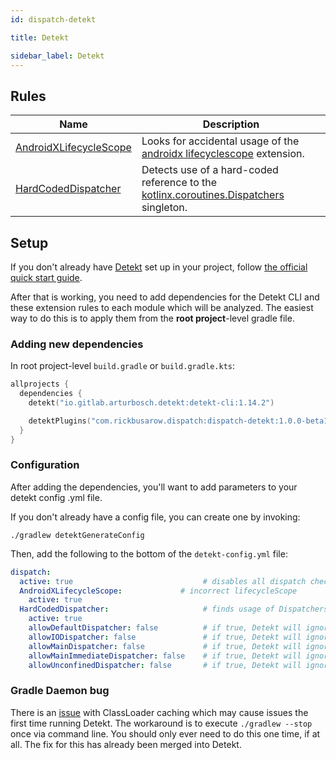 ```yaml
---
id: dispatch-detekt

title: Detekt

sidebar_label: Detekt
---
```





## Rules

| **Name**                      | **Description**
| ----------------------------  | --------------- |
| [AndroidXLifecycleScope] | Looks for accidental usage of the [androidx lifecyclescope][androidx-lifecyclescope] extension.
| [HardCodedDispatcher]    | Detects use of a hard-coded reference to the [kotlinx.coroutines.Dispatchers][Dispatchers] singleton.

## Setup

If you don't already have [Detekt](https://detekt.github.io/detekt) set up in your project,
follow [the official quick start guide](https://detekt.github.io/detekt/#quick-start-with-gradle).

After that is working, you need to add dependencies for the Detekt CLI and these extension rules to
each module which will be analyzed. The easiest way to do this is to apply them from the **root
project**-level gradle file.

### Adding new dependencies

In root project-level `build.gradle` or `build.gradle.kts`:

```kotlin
allprojects {
  dependencies {
    detekt("io.gitlab.arturbosch.detekt:detekt-cli:1.14.2")

    detektPlugins("com.rickbusarow.dispatch:dispatch-detekt:1.0.0-beta10")
  }
}
```

### Configuration

After adding the dependencies, you'll want to add parameters to your detekt config .yml file.

If you don't already have a config file, you can create one by invoking:

`./gradlew detektGenerateConfig`

Then, add the following to the bottom of the `detekt-config.yml` file:

``` yaml
dispatch:
  active: true                             # disables all dispatch checks
  AndroidXLifecycleScope:             # incorrect lifecycleScope
    active: true
  HardCodedDispatcher:                     # finds usage of Dispatchers.______
    active: true
    allowDefaultDispatcher: false          # if true, Detekt will ignore all usage of Dispatchers.Default
    allowIODispatcher: false               # if true, Detekt will ignore all usage of Dispatchers.IO
    allowMainDispatcher: false             # if true, Detekt will ignore all usage of Dispatchers.Main
    allowMainImmediateDispatcher: false    # if true, Detekt will ignore all usage of Dispatchers.Main.immediate
    allowUnconfinedDispatcher: false       # if true, Detekt will ignore all usage of Dispatchers.Unconfined
```

### Gradle Daemon bug

There is an [issue](https://github.com/detekt/detekt/issues/2582) with ClassLoader caching which may
cause issues the first time running Detekt. The workaround is to execute `./gradlew --stop` once via
command line. You should only ever need to do this one time, if at all. The fix for this has already
been merged into Detekt.


[AndroidXLifecycleScope]: https://rbusarow.github.io/Dispatch/api/dispatch-detekt/dispatch.detekt.rules/-android-x-lifecycle-scope/index.html

[HardCodedDispatcher]: https://rbusarow.github.io/Dispatch/api/dispatch-detekt/dispatch.detekt.rules/-hard-coded-dispatcher/index.html


[Android Lifecycle]: https://developer.android.com/reference/androidx/lifecycle/Lifecycle.html

[androidx-lifecycle-runtime-ktx]: https://developer.android.com/jetpack/androidx/releases/lifecycle

[androidx-lifecycle-viewmodel-ktx]: https://cs.android.com/androidx/platform/frameworks/support/+/androidx-master-dev:lifecycle/lifecycle-viewmodel-ktx/src/main/java/androidx/lifecycle/ViewModel.kt;l=42

[androidx-lifecycleScope]: https://cs.android.com/androidx/platform/frameworks/support/+/androidx-master-dev:lifecycle/lifecycle-runtime-ktx/src/main/java/androidx/lifecycle/Lifecycle.kt;l=44

[androidx-pausingDispatcher]: https://cs.android.com/androidx/platform/frameworks/support/+/androidx-master-dev:lifecycle/lifecycle-runtime-ktx/src/main/java/androidx/lifecycle/PausingDispatcher.kt

[androidx-viewModelScope]: https://developer.android.com/topic/libraries/architecture/coroutines#viewmodelscope

[androidx.lifecycle.lifecycleScope]: https://cs.android.com/androidx/platform/frameworks/support/+/androidx-master-dev:lifecycle/lifecycle-runtime-ktx/src/main/java/androidx/lifecycle/Lifecycle.kt;l=44

[async]: https://kotlin.github.io/kotlinx.coroutines/kotlinx-coroutines-core/kotlinx.coroutines/async.html

[awaitAll]: https://kotlin.github.io/kotlinx.coroutines/kotlinx-coroutines-core/kotlinx.coroutines/await-all.html

[b/146370660]: https://issuetracker.google.com/issues/146370660

[channel]: https://kotlin.github.io/kotlinx.coroutines/kotlinx-coroutines-core/kotlinx.coroutines.channels/-channel/

[cleanupTestCoroutines]: https://kotlin.github.io/kotlinx.coroutines/kotlinx-coroutines-test/kotlinx.coroutines.test/-test-coroutine-scope/cleanup-test-coroutines.html

[ClosedSendChannelException]: https://kotlin.github.io/kotlinx.coroutines/kotlinx-coroutines-core/kotlinx.coroutines.channels/-closed-send-channel-exception/index.html

[context_preservation]: https://medium.com/@elizarov/execution-context-of-kotlin-flows-b8c151c9309b

[ContinuationInterceptor]: https://kotlinlang.org/api/latest/jvm/stdlib/kotlin.coroutines.experimental/-continuation-interceptor/index.html

[CoroutineContext.Element]: https://kotlinlang.org/api/latest/jvm/stdlib/kotlin.coroutines.experimental/-coroutine-context/index.html#types

[CoroutineContext.Key]: https://kotlinlang.org/api/latest/jvm/stdlib/kotlin.coroutines.experimental/-coroutine-context/index.html#types

[CoroutineContext]: https://kotlinlang.org/api/latest/jvm/stdlib/kotlin.coroutines/-coroutine-context/

[CoroutineDispatcher]: https://kotlin.github.io/kotlinx.coroutines/kotlinx-coroutines-core/kotlinx.coroutines/-coroutine-dispatcher/index.html

[CoroutineExceptionHandler]: https://kotlin.github.io/kotlinx.coroutines/kotlinx-coroutines-core/kotlinx.coroutines/-coroutine-exception-handler/index.html

[coroutines]: https://github.com/Kotlin/kotlinx.coroutines

[CoroutineScope]: https://kotlin.github.io/kotlinx.coroutines/kotlinx-coroutines-core/kotlinx.coroutines/coroutine-scope.html

[CountingIdlingResource]: https://developer.android.com/reference/androidx/test/espresso/idling/CountingIdlingResource

[Deferred.await]: https://kotlin.github.io/kotlinx.coroutines/kotlinx-coroutines-core/kotlinx.coroutines/-deferred/await.html

[Deferred.onAwait]: https://kotlin.github.io/kotlinx.coroutines/kotlinx-coroutines-core/kotlinx.coroutines/-deferred/on-await.html

[Deferred]: https://kotlin.github.io/kotlinx.coroutines/kotlinx-coroutines-core/kotlinx.coroutines/-deferred/index.html

[delay]: https://kotlin.github.io/kotlinx.coroutines/kotlinx-coroutines-core/kotlinx.coroutines/delay.html

[dispatch-android-espresso]: https://rbusarow.github.io/Dispatch/api/dispatch-android-espresso/dispatch.android.espresso/index.html

[dispatch-android-lifecycle-extensions]: https://rbusarow.github.io/Dispatch/api/dispatch-android-lifecycle-extensions/dispatch.android.lifecycle/index.html

[dispatch-android-lifecycle]: https://rbusarow.github.io/Dispatch/api/dispatch-android-lifecycle/dispatch.android.lifecycle/index.html

[dispatch-android-viewmodel]: https://rbusarow.github.io/Dispatch/api/dispatch-android-viewmodel/dispatch.android.viewmodel/index.html

[dispatch-test-junit4]: https://rbusarow.github.io/Dispatch/api/dispatch-test-junit4/dispatch.test/index.html

[dispatch-test-junit5]: https://rbusarow.github.io/Dispatch/api/dispatch-test-junit5/dispatch.test/index.html

[dispatch-test]: https://rbusarow.github.io/Dispatch/api/dispatch-test/dispatch.test/index.html

[dispatch-core]: https://rbusarow.github.io/Dispatch/api/dispatch-core/dispatch.core/index.html

[Dispatchers.Default]: https://kotlin.github.io/kotlinx.coroutines/kotlinx-coroutines-core/kotlinx.coroutines/-dispatchers/-default.html

[Dispatchers.IO]: https://kotlin.github.io/kotlinx.coroutines/kotlinx-coroutines-core/kotlinx.coroutines/-dispatchers/-io.html

[Dispatchers.Main.immediate]: https://kotlin.github.io/kotlinx.coroutines/kotlinx-coroutines-core/kotlinx.coroutines/-main-coroutine-dispatcher/immediate.html

[Dispatchers.Main]: https://kotlin.github.io/kotlinx.coroutines/kotlinx-coroutines-core/kotlinx.coroutines/-dispatchers/-main.html

[Dispatchers.setMain]: https://kotlin.github.io/kotlinx.coroutines/kotlinx-coroutines-test/kotlinx.coroutines.test/kotlinx.coroutines.-dispatchers/set-main.html

[Dispatchers.Unconfined]: https://kotlin.github.io/kotlinx.coroutines/kotlinx-coroutines-core/kotlinx.coroutines/-dispatchers/-unconfined.html

[Dispatchers]: https://kotlin.github.io/kotlinx.coroutines/kotlinx-coroutines-core/kotlinx.coroutines/-dispatchers/index.html

[Espresso]: https://developer.android.com/training/testing/espresso

[Flow.broadcastIn]: https://kotlin.github.io/kotlinx.coroutines/kotlinx-coroutines-core/kotlinx.coroutines.flow/broadcast-in.html

[flow.conflate]: https://github.com/Kotlin/kotlinx.coroutines/blob/master/docs/flow.md#conflation

[Flow.flowOn]: https://kotlin.github.io/kotlinx.coroutines/kotlinx-coroutines-core/kotlinx.coroutines.flow/flow-on.html

[Flow]: https://kotlin.github.io/kotlinx.coroutines/kotlinx-coroutines-core/kotlinx.coroutines.flow/-flow/index.html

[IdlingRegistry]: https://developer.android.com/reference/androidx/test/espresso/IdlingRegistry

[IdlingResource]: https://developer.android.com/training/testing/espresso/idling-resource

[Job.isCompleted]: https://kotlin.github.io/kotlinx.coroutines/kotlinx-coroutines-core/kotlinx.coroutines/-job/is-completed.html

[Job.join]: https://kotlin.github.io/kotlinx.coroutines/kotlinx-coroutines-core/kotlinx.coroutines/-job/join.html

[Job.onJoin]: https://kotlin.github.io/kotlinx.coroutines/kotlinx-coroutines-core/kotlinx.coroutines/-job/on-join.html

[Job]: https://kotlin.github.io/kotlinx.coroutines/kotlinx-coroutines-core/kotlinx.coroutines/-job/index.html

[joinAll]: https://kotlin.github.io/kotlinx.coroutines/kotlinx-coroutines-core/kotlinx.coroutines/join-all.html

[kotlin.coroutineContext]: https://kotlinlang.org/api/latest/jvm/stdlib/kotlin.coroutines/coroutine-context.html

[kotlinx.coroutines.channels.Channel]: https://kotlin.github.io/kotlinx.coroutines/kotlinx-coroutines-core/kotlinx.coroutines.channels/-channel/index.html

[kotlinx.coroutines.channels.onReceiveOrNull]: https://kotlin.github.io/kotlinx.coroutines/kotlinx-coroutines-core/kotlinx.coroutines.channels/on-receive-or-null.html

[kotlinx.coroutines.channels.produce]: https://kotlin.github.io/kotlinx.coroutines/kotlinx-coroutines-core/kotlinx.coroutines.channels/produce.html

[kotlinx.coroutines.channels.ProducerScope]: https://kotlin.github.io/kotlinx.coroutines/kotlinx-coroutines-core/kotlinx.coroutines.channels/-producer-scope/index.html

[kotlinx.coroutines.channels.ReceiveChannel.onReceive]: https://kotlin.github.io/kotlinx.coroutines/kotlinx-coroutines-core/kotlinx.coroutines.channels/-receive-channel/on-receive.html

[kotlinx.coroutines.channels.ReceiveChannel.poll]: https://kotlin.github.io/kotlinx.coroutines/kotlinx-coroutines-core/kotlinx.coroutines.channels/-receive-channel/poll.html

[kotlinx.coroutines.channels.ReceiveChannel.receive]: https://kotlin.github.io/kotlinx.coroutines/kotlinx-coroutines-core/kotlinx.coroutines.channels/-receive-channel/receive.html

[kotlinx.coroutines.channels.ReceiveChannel]: https://kotlin.github.io/kotlinx.coroutines/kotlinx-coroutines-core/kotlinx.coroutines.channels/-receive-channel/index.html

[kotlinx.coroutines.channels.receiveOrNull]: https://kotlin.github.io/kotlinx.coroutines/kotlinx-coroutines-core/kotlinx.coroutines.channels/receive-or-null.html

[kotlinx.coroutines.channels.SendChannel.offer]: https://kotlin.github.io/kotlinx.coroutines/kotlinx-coroutines-core/kotlinx.coroutines.channels/-send-channel/offer.html

[kotlinx.coroutines.channels.SendChannel.onSend]: https://kotlin.github.io/kotlinx.coroutines/kotlinx-coroutines-core/kotlinx.coroutines.channels/-send-channel/on-send.html

[kotlinx.coroutines.channels.SendChannel.send]: https://kotlin.github.io/kotlinx.coroutines/kotlinx-coroutines-core/kotlinx.coroutines.channels/-send-channel/send.html

[kotlinx.coroutines.channels.SendChannel]: https://kotlin.github.io/kotlinx.coroutines/kotlinx-coroutines-core/kotlinx.coroutines.channels/-send-channel/index.html

[kotlinx.coroutines.selects.select]: https://kotlin.github.io/kotlinx.coroutines/kotlinx-coroutines-core/kotlinx.coroutines.selects/select.html

[kotlinx.coroutines.selects.SelectBuilder.onTimeout]: https://kotlin.github.io/kotlinx.coroutines/kotlinx-coroutines-core/kotlinx.coroutines.selects/-select-builder/on-timeout.html

[kotlinx.coroutines.sync.Mutex.lock]: https://kotlin.github.io/kotlinx.coroutines/kotlinx-coroutines-core/kotlinx.coroutines.sync/-mutex/lock.html

[kotlinx.coroutines.sync.Mutex.onLock]: https://kotlin.github.io/kotlinx.coroutines/kotlinx-coroutines-core/kotlinx.coroutines.sync/-mutex/on-lock.html

[kotlinx.coroutines.sync.Mutex.tryLock]: https://kotlin.github.io/kotlinx.coroutines/kotlinx-coroutines-core/kotlinx.coroutines.sync/-mutex/try-lock.html

[kotlinx.coroutines.sync.Mutex]: https://kotlin.github.io/kotlinx.coroutines/kotlinx-coroutines-core/kotlinx.coroutines.sync/-mutex/index.html

[kotlin.coroutines]: https://kotlinlang.org/api/latest/jvm/stdlib/kotlin.coroutines/index.html

[kotlinx.coroutines]: https://kotlin.github.io/kotlinx.coroutines/

[launch]: https://kotlin.github.io/kotlinx.coroutines/kotlinx-coroutines-core/kotlinx.coroutines/launch.html

[lifecycle.java]: https://cs.android.com/androidx/platform/frameworks/support/+/androidx-master-dev:lifecycle/lifecycle-common/src/main/java/androidx/lifecycle/Lifecycle.java

[Lifecycle.State.CREATED]: https://developer.android.com/reference/androidx/lifecycle/Lifecycle.State.html#CREATED

[Lifecycle.State.RESUMED]: https://developer.android.com/reference/androidx/lifecycle/Lifecycle.State.html#RESUMED

[Lifecycle.State.STARTED]: https://developer.android.com/reference/androidx/lifecycle/Lifecycle.State.html#STARTED

[Lifecycle.State]: https://developer.android.com/reference/androidx/lifecycle/Lifecycle.State.html

[Lifecycle]: https://developer.android.com/reference/androidx/lifecycle/Lifecycle.html

[LifecycleOwner]: https://developer.android.com/reference/androidx/lifecycle/LifecycleOwner.html

[newSingleThreadContext]: https://kotlin.github.io/kotlinx.coroutines/kotlinx-coroutines-core/kotlinx.coroutines/new-single-thread-context.html

[NonCancellable]: https://kotlin.github.io/kotlinx.coroutines/kotlinx-coroutines-core/kotlinx.coroutines/-non-cancellable.html

[Rule]: https://junit.org/junit4/javadoc/4.12/org/junit/Rule.html

[runBlocking]: https://kotlin.github.io/kotlinx.coroutines/kotlinx-coroutines-core/kotlinx.coroutines/run-blocking.html

[runBlockingTest]: https://kotlin.github.io/kotlinx.coroutines/kotlinx-coroutines-test/kotlinx.coroutines.test/run-blocking-test.html

[SendChannel.sendBlocking]: https://kotlin.github.io/kotlinx.coroutines/kotlinx-coroutines-core/kotlinx.coroutines.channels/send-blocking.html

[SendChannel]: https://kotlin.github.io/kotlinx.coroutines/kotlinx-coroutines-core/kotlinx.coroutines.channels/-send-channel/index.html

[suspend]: https://kotlinlang.org/docs/reference/coroutines/composing-suspending-functions.html

[suspendCancellableCoroutine]: https://kotlin.github.io/kotlinx.coroutines/kotlinx-coroutines-core/kotlinx.coroutines/suspend-cancellable-coroutine.html

[TestCoroutineDispatcher]: https://kotlin.github.io/kotlinx.coroutines/kotlinx-coroutines-test/kotlinx.coroutines.test/-test-coroutine-dispatcher/index.html

[TestCoroutineScope]: https://kotlin.github.io/kotlinx.coroutines/kotlinx-coroutines-test/kotlinx.coroutines.test/-test-coroutine-scope/index.html

[withContext]: https://kotlin.github.io/kotlinx.coroutines/kotlinx-coroutines-core/kotlinx.coroutines/with-context.html

[withTimeout]: https://kotlin.github.io/kotlinx.coroutines/kotlinx-coroutines-core/kotlinx.coroutines/with-timeout.html

[withTimeoutOrNull]: https://kotlin.github.io/kotlinx.coroutines/kotlinx-coroutines-core/kotlinx.coroutines/with-timeout-or-null.html

[yield]: https://kotlin.github.io/kotlinx.coroutines/kotlinx-coroutines-core/kotlinx.coroutines/yield.html
